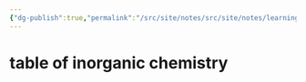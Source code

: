 ```yaml
---
{"dg-publish":true,"permalink":"/src/site/notes/src/site/notes/learning/inorganic-chemistry/index/"}
---
```






# table of inorganic chemistry
